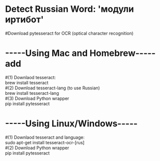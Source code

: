  # Detect Russian Word: 'модули иртибот'
 #Download pytesseract for OCR (optical character recognition)

 # -----Using Mac and Homebrew-----add<br/>
 #(1) Downlaod tesseract:<br/>
 	brew install tesseract<br/>
 #(2) Download tesseract-lang (to use Russian)<br/>
 	brew install tesseract-lang<br/>
 #(3) Download Python wrapper<br/>
    pip install pytesseract<br/>

 # -----Using Linux/Windows-----
 #(1) Downlaod tesseract and language:<br/>
    sudo apt-get install tesseract-ocr-[rus]<br/>
 #(2) Download Python wrapper<br/>
    pip install pytesseract<br/>
